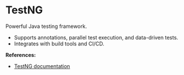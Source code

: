 # TestNG

Powerful Java testing framework.

- Supports annotations, parallel test execution, and data-driven tests.
- Integrates with build tools and CI/CD.

**References:**
- [TestNG documentation](https://testng.org/)

